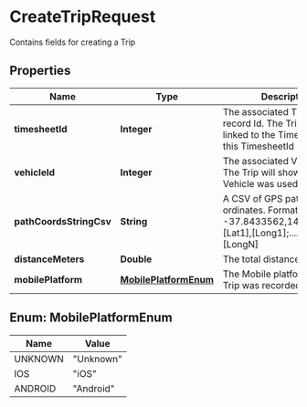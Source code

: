 

# CreateTripRequest

Contains fields for creating a Trip
## Properties

Name | Type | Description | Notes
------------ | ------------- | ------------- | -------------
**timesheetId** | **Integer** | The associated Timesheet record Id.  The Trip will be linked to the Timesheet with this TimesheetId |  [optional]
**vehicleId** | **Integer** | The associated Vehicle Id.  The Trip will show that this Vehicle was used |  [optional]
**pathCoordsStringCsv** | **String** | A CSV of GPS path co-ordinates.  Format example: -37.8433562,144.7226188;[Lat1],[Long1];........[LatN],[LongN] |  [optional]
**distanceMeters** | **Double** | The total distance of the Trip |  [optional]
**mobilePlatform** | [**MobilePlatformEnum**](#MobilePlatformEnum) | The Mobile platform that the Trip was recorded on |  [optional]



## Enum: MobilePlatformEnum

Name | Value
---- | -----
UNKNOWN | &quot;Unknown&quot;
IOS | &quot;iOS&quot;
ANDROID | &quot;Android&quot;



